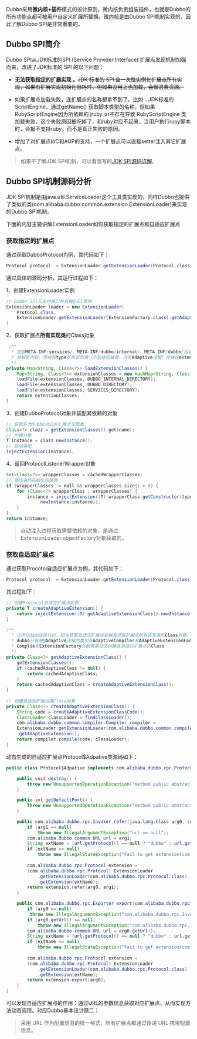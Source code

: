 Dubbo采用**微内核+插件**模式的设计原则，微内核负责组装插件，也就是Dubbo的所有功能点都可被用户自定义扩展所替换。微内核是由Dubbo SPI机制实现的，因此了解Dubbo SPI是非常重要的。

## Dubbo SPI简介

Dubbo SPI从JDK标准的SPI (Service Provider Interface) 扩展点发现机制加强而来，改进了JDK标准的 SPI 的以下问题：

*  **无法获取指定的扩展实现 。**~~JDK 标准的 SPI 会一次性实例化扩展点所有实现，如果有扩展实现初始化很耗时，但如果没用上也加载，会很浪费资源。~~

* 如果扩展点加载失败，连扩展点的名称都拿不到了。比如：JDK标准的ScriptEngine，通过getName() 获取脚本类型的名称，但如果RubyScriptEngine因为所依赖的 jruby.jar不存在导致 RubyScriptEngine 类加载失败，这个失败原因被吃掉了，和ruby对应不起来，当用户执行ruby脚本时，会报不支持ruby，而不是真正失败的原因。

* 增加了对扩展点IoC和AOP的支持，一个扩展点可以直接setter注入其它扩展点。

> 如果不了解JDK SPI机制，可以看我写的[JDK SPI源码详解](https://juejin.im/post/5a6036d5518825734107f96d)。

## Dubbo SPI机制源码分析

JDK SPI机制是由java.util.ServiceLoader这个工具类实现的，同样Dubbo也提供了类似的类(com.alibaba.dubbo.common.extension.ExtensionLoader)来实现的Dubbo SPI机制。

下面的内容主要讲解ExtensionLoader如何获取指定的扩展点和自适应扩展点

### 获取指定的扩展点

通过获取DubboProtocol为例，其代码如下：

```java
Protocol protocol  = ExtensionLoader.getExtensionLoader(Protocol.class).getExtension("dubbo");
```

通过具体的源码分析，其运行过程如下：

1、创建ExtensionLoader实例

```java
// Dubbo SPI只支持接口并且被@SPI修饰
ExtensionLoader loader = new ExtensionLoader(
    Protocol.class,
    ExtensionLoader.getExtensionLoader(ExtensionFactory.class).getAdaptiveExtension()
)
```

2、获取扩展点**所有实现类**的Class对象

```java
 /**
  * 加载META-INF/services/、META-INF/dubbo/internal/、META-INF/dubbo/目录下type.getName文件
  * 并解析内容，然后将type基本实现类（不包括包装类，没有Adaptive注解）存储在extensionClasse中。
  */
private Map<String, Class<?>> loadExtensionClasses() {
    Map<String, Class<?>> extensionClasses = new HashMap<String, Class<?>>();
    loadFile(extensionClasses, DUBBO_INTERNAL_DIRECTORY);
    loadFile(extensionClasses, DUBBO_DIRECTORY);
    loadFile(extensionClasses, SERVICES_DIRECTORY);
    return extensionClasses;
}
```

3、创建DubboProtocol对象并装配其依赖的对象

```java
// 获取名为dubbo对应的扩展点实现类
Class<?> clazz = getExtensionClasses().get(name);
// 创建对象
T instance = clazz.newInstance();
// 自动装配
injectExtension(instance);
```

4、返回ProtocolListenerWrapper对象

```java
Set<Class<?>> wrapperClasses = cachedWrapperClasses;
// 循环遍历初始化包装类
if (wrapperClasses != null && wrapperClasses.size() > 0) {
    for (Class<?> wrapperClass : wrapperClasses) {
        instance = injectExtension((T) wrapperClass.getConstructor(type)
            .newInstance(instance));
    }
}
return instance;
```

> 自动注入过程获取需要依赖的对象，是通过ExtensionLoader.objectFactory对象获取的。

### 获取自适应扩展点

通过获取Procotol自适应扩展点为例，其代码如下：
```java
Protocol protocol  = ExtensionLoader.getExtensionLoader(Protocol.class).getAdaptiveExtension();
```

其过程如下：

```java
// 创建Protocol自适应扩展点实例
private T createAdaptiveExtension() {
    return injectExtension((T) getAdaptiveExtensionClass().newInstance());
}

/**
  * 之所以贴出这段代码，因为获取自适应扩展点会触发获取扩展点所有实现类的Class对象。目前
  * dubbo只有被@Adaptive注解的类仅有AdaptiveCompiler和AdaptiveExtensionFactory，因此除了
  * Complie和ExtensionFactory外都需要动态创建其自适应扩展点的Class
  */
private Class<?> getAdaptiveExtensionClass() {
    getExtensionClasses();
    if (cachedAdaptiveClass != null) {
        return cachedAdaptiveClass;
    }
    return cachedAdaptiveClass = createAdaptiveExtensionClass();
}
    
// 创建自适应扩展点类Class对象
private Class<?> createAdaptiveExtensionClass() {
    String code = createAdaptiveExtensionClassCode();
    ClassLoader classLoader = findClassLoader();
    com.alibaba.dubbo.common.compiler.Compiler compiler = 
    ExtensionLoader.getExtensionLoader(com.alibaba.dubbo.common.compiler.Compiler.class)
    .getAdaptiveExtension();
    return compiler.compile(code, classLoader);
}
```

动态生成的自适应扩展点Protocol$Adpative类源码如下：

```java
public class Protocol$Adpative implements com.alibaba.dubbo.rpc.Protocol {

    public void destroy() {
        throw new UnsupportedOperationException("method public abstract void com.alibaba.dubbo.rpc.Protocol.destroy() of interface com.alibaba.dubbo.rpc.Protocol is not adaptive method!");
    }

    public int getDefaultPort() {
        throw new UnsupportedOperationException("method public abstract int com.alibaba.dubbo.rpc.Protocol.getDefaultPort() of interface com.alibaba.dubbo.rpc.Protocol is not adaptive method!");
    }

    public com.alibaba.dubbo.rpc.Invoker refer(java.lang.Class arg0, com.alibaba.dubbo.common.URL arg1) throws java.lang.Class {
        if (arg1 == null) 
            throw new IllegalArgumentException("url == null");
        com.alibaba.dubbo.common.URL url = arg1;
        String extName = (url.getProtocol() == null ? "dubbo" : url.getProtocol());
        if (extName == null)
            throw new IllegalStateException("Fail to get extension(com.alibaba.dubbo.rpc.Protocol) name from url(" + url.toString() + ") use keys([protocol])");
       
        com.alibaba.dubbo.rpc.Protocol extension = 
        (com.alibaba.dubbo.rpc.Protocol) ExtensionLoader
            .getExtensionLoader(com.alibaba.dubbo.rpc.Protocol.class)
            .getExtension(extName);
        return extension.refer(arg0, arg1);
    }

    public com.alibaba.dubbo.rpc.Exporter export(com.alibaba.dubbo.rpc.Invoker arg0) throws com.alibaba.dubbo.rpc.Invoker {
        if (arg0 == null)
         throw new IllegalArgumentException("com.alibaba.dubbo.rpc.Invoker argument == null");
        if (arg0.getUrl() == null)
            throw new IllegalArgumentException("com.alibaba.dubbo.rpc.Invoker argument getUrl() == null");
        com.alibaba.dubbo.common.URL url = arg0.getUrl();
        String extName = (url.getProtocol() == null ? "dubbo" : url.getProtocol());
        if (extName == null)
            throw new IllegalStateException("Fail to get extension(com.alibaba.dubbo.rpc.Protocol) name from url(" + url.toString() + ") use keys([protocol])");
        
        com.alibaba.dubbo.rpc.Protocol extension = 
        (com.alibaba.dubbo.rpc.Protocol) ExtensionLoader
            .getExtensionLoader(com.alibaba.dubbo.rpc.Protocol.class)
            .getExtension(extName);
        return extension.export(arg0);
    }
}
```

可以发现自适应扩展点的作用：通过URL的参数信息获取对应扩展点，从而实现方法动态调用。对应Dubbo基本设计原二：
> 采用 URL 作为配置信息的统一格式，所有扩展点都通过传递 URL 携带配置信息。